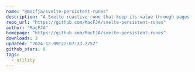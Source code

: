 ```yaml
---
name: "@macfja/svelte-persistent-runes"
description: "A Svelte reactive rune that keep its value through pages and reloads"
repo_url: "https://github.com/MacFJA/svelte-persistent-runes"
author: "MacFJA"
homepage: "https://github.com/MacFJA/svelte-persistent-runes"
downloads: 3
updated: "2024-12-09T22:07:33.275Z"
github_stars: 8
tags: 
  - utility
---
```

